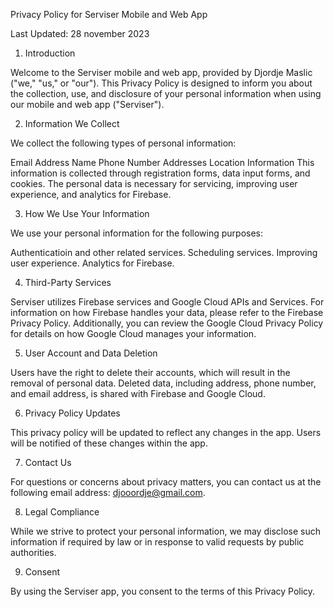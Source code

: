 Privacy Policy for Serviser Mobile and Web App

Last Updated: 28 november 2023

1. Introduction

Welcome to the Serviser mobile and web app, provided by Djordje Maslic ("we," "us," or "our"). This Privacy Policy is designed to inform you about the collection, use, and disclosure of your personal information when using our mobile and web app ("Serviser").

2. Information We Collect

We collect the following types of personal information:

Email Address
Name
Phone Number
Addresses
Location Information
This information is collected through registration forms, data input forms, and cookies. The personal data is necessary for servicing, improving user experience, and analytics for Firebase.

3. How We Use Your Information

We use your personal information for the following purposes:

Authenticatioin and other related services.
Scheduling services.
Improving user experience.
Analytics for Firebase.

4. Third-Party Services

Serviser utilizes Firebase services and Google Cloud APIs and Services. For information on how Firebase handles your data, please refer to the Firebase Privacy Policy. Additionally, you can review the Google Cloud Privacy Policy for details on how Google Cloud manages your information.

5. User Account and Data Deletion

Users have the right to delete their accounts, which will result in the removal of personal data. Deleted data, including address, phone number, and email address, is shared with Firebase and Google Cloud.

6. Privacy Policy Updates

This privacy policy will be updated to reflect any changes in the app. Users will be notified of these changes within the app.

7. Contact Us

For questions or concerns about privacy matters, you can contact us at the following email address: djooordje@gmail.com.

8. Legal Compliance

While we strive to protect your personal information, we may disclose such information if required by law or in response to valid requests by public authorities.

9. Consent

By using the Serviser app, you consent to the terms of this Privacy Policy.

